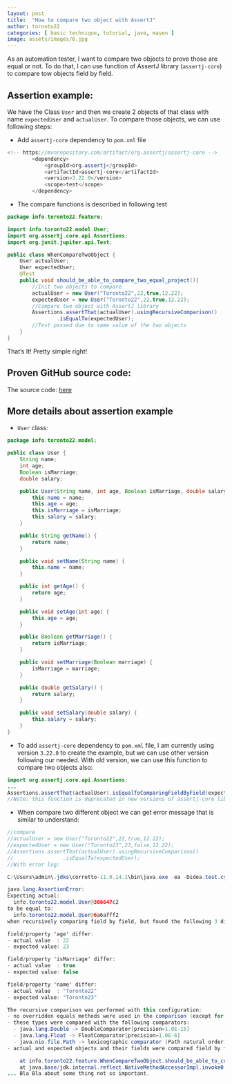 ```yaml
---
layout: post
title:  "How to compare two object with AssertJ"
author: toronto22
categories: [ basic technique, tutorial, java, maven ]
image: assets/images/6.jpg
---
```


As an automation tester, I want to compare two objects to prove those are equal or not.
To do that, I can use function of AssertJ library (`assertj-core`) to compare tow objects field by field.

## Assertion example:

We have the Class `User` and then we create 2 objects of that class with name `expectedUser` and `actualUser`. To compare those objects, we can use following steps:

- Add `assertj-core` dependency to `pom.xml` file

```java
<!-- https://mvnrepository.com/artifact/org.assertj/assertj-core -->
        <dependency>
            <groupId>org.assertj</groupId>
            <artifactId>assertj-core</artifactId>
            <version>3.22.0</version>
            <scope>test</scope>
        </dependency>
```

- The compare functions is described in following test

```java
package info.toronto22.feature;

import info.toronto22.model.User;
import org.assertj.core.api.Assertions;
import org.junit.jupiter.api.Test;

public class WhenCompareTwoObject {
    User actualUser;
    User expectedUser;
    @Test
    public void should_be_able_to_compare_two_equal_project(){
		//Init two objects to compare
        actualUser = new User("Toronto22",22,true,12.22);
        expectedUser = new User("Toronto22",22,true,12.22);
		//Compare two object with AssertJ library
        Assertions.assertThat(actualUser).usingRecursiveComparison()
                .isEqualTo(expectedUser);
		//Test passed due to same value of the two objects
    }
}

```

That’s It!
Pretty simple right!

## Proven GitHub source code:

The source code: [here](https://github.com/toronto22/BasicTecnique/tree/master/src/test/java/info/toronto22/how_to_assert_two_objects_with_assertj)

## More details about assertion example

- `User` class:

```java
package info.toronto22.model;

public class User {
    String name;
    int age;
    Boolean isMarriage;
    double salary;

    public User(String name, int age, Boolean isMarriage, double salary) {
        this.name = name;
        this.age = age;
        this.isMarriage = isMarriage;
        this.salary = salary;
    }

    public String getName() {
        return name;
    }

    public void setName(String name) {
        this.name = name;
    }

    public int getAge() {
        return age;
    }

    public void setAge(int age) {
        this.age = age;
    }

    public Boolean getMarriage() {
        return isMarriage;
    }

    public void setMarriage(Boolean marriage) {
        isMarriage = marriage;
    }

    public double getSalary() {
        return salary;
    }

    public void setSalary(double salary) {
        this.salary = salary;
    }
}
```

- To add `assertj-core` dependency to `pom.xml` file, I am currently using version `3.22.0` to create the example, but we can use other version following our needed. With old version, we can use this function to compare two objects also:

```java
import org.assertj.core.api.Assertions;
...
Assertions.assertThat(actualUser).isEqualToComparingFieldByField(expectedUser);
//Note: this function is deprecated in new versions of assertj-core library
```

- When compare two different object we can get error message that is similar to understand:

```java
//compare
//actualUser = new User("Toronto22",22,true,12.22);
//expectedUser = new User("Toronto23",23,false,12.22);
//Assertions.assertThat(actualUser).usingRecursiveComparison()
//                .isEqualTo(expectedUser);
//With error log:

C:\Users\admin\.jdks\corretto-11.0.14.1\bin\java.exe -ea -Didea.test.cyclic.buffer.size=1048576 "-javaagent:C:\Program Files\JetBrains\IntelliJ IDEA 2021.1\lib\idea_rt.jar=61506:C:\Program Files\JetBrains\IntelliJ IDEA 2021.1\bin" -Dfile.encoding=UTF-8 -classpath "C:\Program Files\JetBrains\IntelliJ IDEA 2021.1\lib\idea_rt.jar;C:\Users\admin\.m2\repository\org\junit\platform\junit-platform-launcher\1.8.2\junit-platform-launcher-1.8.2.jar;C:\Program Files\JetBrains\IntelliJ IDEA 2021.1\plugins\junit\lib\junit5-rt.jar;C:\Program Files\JetBrains\IntelliJ IDEA 2021.1\plugins\junit\lib\junit-rt.jar;D:\OneMountWorkspace\SourceCode\BasicTecnique\target\test-classes;C:\Users\admin\.m2\repository\org\junit\jupiter\junit-jupiter\5.8.2\junit-jupiter-5.8.2.jar;C:\Users\admin\.m2\repository\org\junit\jupiter\junit-jupiter-api\5.8.2\junit-jupiter-api-5.8.2.jar;C:\Users\admin\.m2\repository\org\opentest4j\opentest4j\1.2.0\opentest4j-1.2.0.jar;C:\Users\admin\.m2\repository\org\junit\platform\junit-platform-commons\1.8.2\junit-platform-commons-1.8.2.jar;C:\Users\admin\.m2\repository\org\apiguardian\apiguardian-api\1.1.2\apiguardian-api-1.1.2.jar;C:\Users\admin\.m2\repository\org\junit\jupiter\junit-jupiter-params\5.8.2\junit-jupiter-params-5.8.2.jar;C:\Users\admin\.m2\repository\org\junit\jupiter\junit-jupiter-engine\5.8.2\junit-jupiter-engine-5.8.2.jar;C:\Users\admin\.m2\repository\org\junit\platform\junit-platform-engine\1.8.2\junit-platform-engine-1.8.2.jar;C:\Users\admin\.m2\repository\org\assertj\assertj-core\3.22.0\assertj-core-3.22.0.jar" com.intellij.rt.junit.JUnitStarter -ideVersion5 -junit5 info.toronto22.feature.WhenCompareTwoObject,should_be_able_to_compare_two_equal_project

java.lang.AssertionError: 
Expecting actual:
  info.toronto22.model.User@366647c2
to be equal to:
  info.toronto22.model.User@6a6afff2
when recursively comparing field by field, but found the following 3 differences:

field/property 'age' differ:
- actual value  : 22
- expected value: 23

field/property 'isMarriage' differ:
- actual value  : true
- expected value: false

field/property 'name' differ:
- actual value  : "Toronto22"
- expected value: "Toronto23"

The recursive comparison was performed with this configuration:
- no overridden equals methods were used in the comparison (except for java types)
- these types were compared with the following comparators:
  - java.lang.Double -> DoubleComparator[precision=1.0E-15]
  - java.lang.Float -> FloatComparator[precision=1.0E-6]
  - java.nio.file.Path -> lexicographic comparator (Path natural order)
- actual and expected objects and their fields were compared field by field recursively even if they were not of the same type, this allows for example to compare a Person to a PersonDto (call strictTypeChecking(true) to change that behavior).

	at info.toronto22.feature.WhenCompareTwoObject.should_be_able_to_compare_two_equal_project(WhenCompareTwoObject.java:17)
	at java.base/jdk.internal.reflect.NativeMethodAccessorImpl.invoke0(Native Method)
... Bla Bla about some thing not so important. 
```